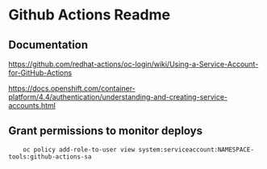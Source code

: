 # Github Actions Readme

## Documentation

https://github.com/redhat-actions/oc-login/wiki/Using-a-Service-Account-for-GitHub-Actions

https://docs.openshift.com/container-platform/4.4/authentication/understanding-and-creating-service-accounts.html


## Grant permissions to monitor deploys

        oc policy add-role-to-user view system:serviceaccount:NAMESPACE-tools:github-actions-sa
